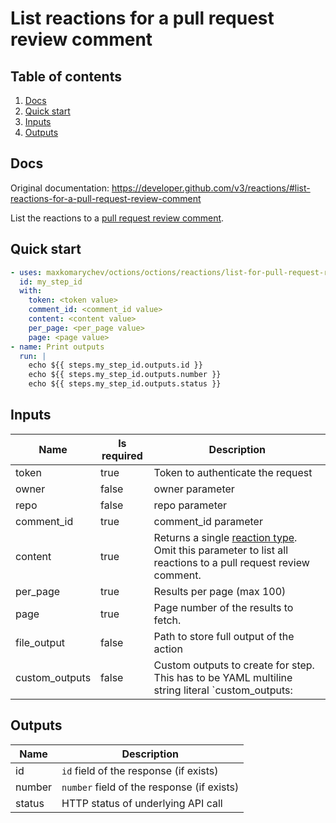 # List reactions for a pull request review comment

## Table of contents

1. [Docs](#docs)
1. [Quick start](#quick-start)
1. [Inputs](#inputs)
1. [Outputs](#outputs)

<a name="quick-start" ></a>
## Docs

Original documentation: https://developer.github.com/v3/reactions/#list-reactions-for-a-pull-request-review-comment

List the reactions to a [pull request review comment](https://developer.github.com/v3/pulls/comments/).


<a name="quick start" ></a>
## Quick start

```yaml
- uses: maxkomarychev/octions/octions/reactions/list-for-pull-request-review-comment@master
  id: my_step_id
  with:
    token: <token value>
    comment_id: <comment_id value>
    content: <content value>
    per_page: <per_page value>
    page: <page value>
- name: Print outputs
  run: |
    echo ${{ steps.my_step_id.outputs.id }}
    echo ${{ steps.my_step_id.outputs.number }}
    echo ${{ steps.my_step_id.outputs.status }}
```


<a name="inputs" ></a>
## Inputs

| Name | Is required | Description |
|---|---|---|
|token|true|Token to authenticate the request
|owner|false|owner parameter
|repo|false|repo parameter
|comment_id|true|comment_id parameter
|content|true|Returns a single [reaction type](https://developer.github.com/v3/reactions/#reaction-types). Omit this parameter to list all reactions to a pull request review comment.
|per_page|true|Results per page (max 100)
|page|true|Page number of the results to fetch.
|file_output|false|Path to store full output of the action
|custom_outputs|false|Custom outputs to create for step. This has to be YAML multiline string literal  `custom_outputs: |<newline> output_name:path.in.result`

<a name="outputs" ></a>
## Outputs

| Name | Description |
|---|---|
|id|`id` field of the response (if exists)|
|number|`number` field of the response (if exists)|
|status|HTTP status of underlying API call|

